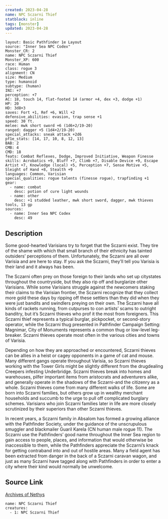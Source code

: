 ```yaml
---
created: 2023-04-28
name: NPC Sczarni Thief
statblock: inline
tags: [monster]
updated: 2023-04-28
---
```

```statblock
layout: Basic Pathfinder 1e Layout
source: "Inner Sea NPC Codex"
Monster_CR: 2
name: NPC Sczarni Thief
Monster_XP: 600
race: Human
class: rogue 3
alignment: CN
size: Medium
type: humanoid
subtype: (human)
INI: +7
perception: +7
AC: 18, touch 14, flat-footed 14 (armor +4, dex +3, dodge +1)
HP: 20
HD: 3d8+3
saves: Fort +1, Ref +6, Will +2
defensive_abilities: evasion, trap sense +1
speed: 30 ft.
melee: mwk short sword +6 (1d6+2/19-20)
ranged: dagger +5 (1d4+2/19-20)
special_attacks: sneak attack +2d6
pf1e_stats: [14, 17, 10, 8, 12, 13]
BAB: 2
CMB: 4
CMD: 18
feats: Combat Reflexes, Dodge, Improved Initiative, Weapon Finesse
skills: Acrobatics +9, Bluff +7, Climb +7, Disable Device +9, Escape Artist +7, Knowledge (local) +5, Perception +7, Sense Motive +5, Sleight of Hand +8, Stealth +9
languages: Common, Varisian
special_qualities: rogue talents (finesse rogue), trapfinding +1
gear:
  - name: combat
    desc: potion of cure light wounds
  - name: other
    desc: +1 studded leather, mwk short sword, dagger, mwk thieves tools, 13 gp
sources:
  - name: Inner Sea NPC Codex
    desc: 49
```
## Description
Some good-hearted Varisians try to forget that the Sczarni exist. They tire of the shame with which that small branch of their ethnicity has tainted outsiders’ perceptions of them. Unfortunately, the Sczarni are all over Varisia and are here to stay. If you ask the Sczarni, they’ll tell you Varisia is their land and it always has been.

The Sczarni often prey on those foreign to their lands who set up citystates throughout the countryside, but they also rip off and burglarize other Varisians. While some Varisians struggle against the newcomers staking their claims to the Varisian frontier, the Sczarni recognize that they collect more gold these days by ripping off these settlers than they did when they were just bandits and swindlers preying on their own. The Sczarni have all kinds of rackets running, from cutpurses to con artists’ scams to outright banditry, but it’s Sczarni thieves who prof it the most from foreigners. This Sczarni thief represents a typical burglar, pickpocket, or second-story operator, while the Sczarni thug presented in Pathfinder Campaign Setting: Magnimar, City of Monuments represents a common thug or low-level leg-breaker. Sczarni thieves operate most often in the various cities and towns of Varisia.

Depending on how they are approached or encountered, Sczarni thieves can be allies in a heist or cagey opponents in a game of cat and mouse. Many different gangs operate throughout Varisia, so Sczarni thieves working with the Tower Girls might be slightly different from the drugdealing Creepers infesting Underbridge. Sczarni thieves break into homes and warehouses, pilfer important items from aristocrats and adventurers alike, and generally operate in the shadows of the Sczarni-and the citizenry as a whole. Sczarni thieves come from many different walks of life. Some are born into Sczarni families, but others grow up in wealthy merchant households and succumb to the urge to pull off complicated burglary schemes. Varisians who join Sczarni families later in life are more closely scrutinized by their superiors than other Sczarni thieves.

In recent years, a Sczarni family in Absalom has formed a growing alliance with the Pathfinder Society, under the guidance of the unscrupulous smuggler and blackmailer Guaril Karela (CN human male rogue 11). The Sczarni use the Pathfinders’ good name throughout the Inner Sea region to gain access to people, places, and information that would otherwise be inaccessible to them, while the Pathfinders appreciate the Sczarni’s knack for getting contraband into and out of hostile areas. Many a field agent has been extracted from danger in the back of a Sczarni caravan wagon, and just as many Sczarni have tagged along with Pathfinders in order to enter a city where their kind would normally be unwelcome.
## Source Link
[Archives of Nethys](https://aonprd.com/NPCDisplay.aspx?ItemName=Sczarni%20Thief)
```encounter-table
name: NPC Sczarni Thief
creatures:
  - 1: NPC Sczarni Thief
```
